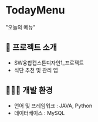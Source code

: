 # TodayMenu
"오늘의 메뉴"

## 🎤 프로젝트 소개
- SW융합캡스톤디자인1_프로젝트
- 식단 추천 및 관리 앱

## 🚴🏻‍♀️ 개발 환경
- 언어 및 프레임워크 : JAVA, Python
- 데이터베이스 : MySQL
